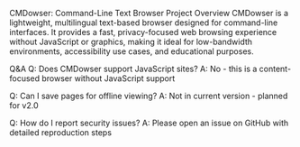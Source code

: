 CMDowser: Command-Line Text Browser
Project Overview
CMDowser is a lightweight, multilingual text-based browser designed for command-line interfaces. It provides a fast, privacy-focused web browsing experience without JavaScript or graphics, making it ideal for low-bandwidth environments, accessibility use cases, and educational purposes.


Q&A
Q: Does CMDowser support JavaScript sites?
A: No - this is a content-focused browser without JavaScript support

Q: Can I save pages for offline viewing?
A: Not in current version - planned for v2.0

Q: How do I report security issues?
A: Please open an issue on GitHub with detailed reproduction steps
